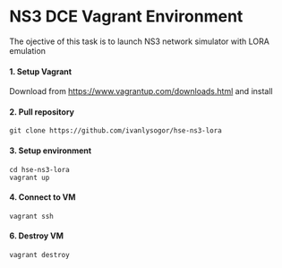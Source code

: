 # NS3 DCE Vagrant Environment
The ojective of this task is to launch NS3 network simulator with LORA emulation

#### 1.  Setup Vagrant
Download from https://www.vagrantup.com/downloads.html and install
#### 2.  Pull repository
```git clone https://github.com/ivanlysogor/hse-ns3-lora```
#### 3. Setup environment
```
cd hse-ns3-lora
vagrant up
```
#### 4. Connect to VM
```
vagrant ssh
```

#### 6. Destroy VM
```vagrant destroy```